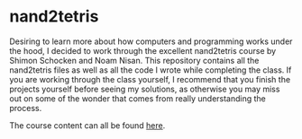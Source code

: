 # nand2tetris

Desiring to learn more about how computers and programming works under the hood, I decided to work through the excellent nand2tetris course by Shimon Schocken and Noam Nisan. 
This repository contains all the nand2tetris files as well as all the code I wrote while completing the class. If you are working through the class yourself, I recommend that you finish the projects yourself before seeing my solutions, as otherwise you may miss out on some of the wonder that comes from really understanding the process.

The course content can all be found [here](https://www.nand2tetris.org/course).
